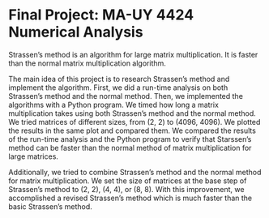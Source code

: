 # Final Project: MA-UY 4424 Numerical Analysis

Strassen’s method is an algorithm for large matrix multiplication. It is faster than the normal matrix multiplication algorithm.

The main idea of this project is to research Strassen’s method and implement the algorithm. First, we did a run-time analysis on both Strassen’s method and the normal method. Then, we implemented the algorithms with a Python program. We timed how long a matrix multiplication takes using both Strassen’s method and the normal method. We tried matrices of different sizes, from (2, 2) to (4096, 4096). We plotted the results in the same plot and compared them. We compared the results of the run-time analysis and the Python program to verify that Starssen’s method can be faster than the normal method of matrix multiplication for large matrices.

Additionally, we tried to combine Strassen’s method and the normal method for matrix multiplication. We set the size of matrices at the base step of Strassen’s method to (2, 2), (4, 4), or (8, 8). With this improvement, we accomplished a revised Strassen’s method which is much faster than the basic Strassen’s method.
